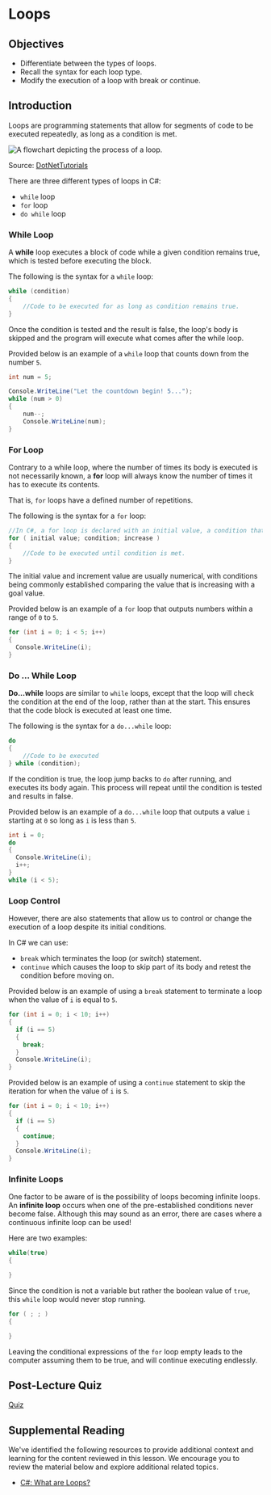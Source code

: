 # Loops

## Objectives

- Differentiate between the types of loops.
- Recall the syntax for each loop type.
- Modify the execution of a loop with break or continue.

## Introduction

Loops are programming statements that allow for segments of code to be executed repeatedly, as long as a condition is met.

![A flowchart depicting the process of a loop.](../../images/loop-flowchart.jpg)

Source: [DotNetTutorials](https://dotnettutorials.net/lesson/loops-in-cpp/)

There are three different types of loops in C#:

- `while` loop
- `for` loop
- `do while` loop

### While Loop

A **while** loop executes a block of code while a given condition remains true, which is tested before executing the block.

The following is the syntax for a `while` loop:

```csharp
while (condition)
{
    //Code to be executed for as long as condition remains true.
}
```

Once the condition is tested and the result is false, the loop's body is skipped and the program will execute what comes after the while loop.

Provided below is an example of a `while` loop that counts down from the number `5`.

```csharp
int num = 5;

Console.WriteLine("Let the countdown begin! 5...");
while (num > 0)
{
    num--;
    Console.WriteLine(num);
}
```

### For Loop

Contrary to a while loop, where the number of times its body is executed is not necessarily known, a **for** loop will always know the number of times it has to execute its contents.

That is, `for` loops have a defined number of repetitions.

The following is the syntax for a `for` loop:

```csharp
//In C#, a for loop is declared with an initial value, a condition that said value must meet and an increase value by which the initial value is increased every run of the loop.
for ( initial value; condition; increase )
{
    //Code to be executed until condition is met.
}
```

The initial value and increment value are usually numerical, with conditions being commonly established comparing the value that is increasing with a goal value.

Provided below is an example of a `for` loop that outputs numbers within a range of `0` to `5`.

```csharp
for (int i = 0; i < 5; i++)
{
  Console.WriteLine(i);
}
```

### Do ... While Loop

**Do...while** loops are similar to `while` loops, except that the loop will check the condition at the end of the loop, rather than at the start. This ensures that the code block is executed at least one time.

The following is the syntax for a `do...while` loop:

```csharp
do
{
    //Code to be executed
} while (condition);
```

If the condition is true, the loop jump backs to `do` after running, and executes its body again. This process will repeat until the condition is tested and results in false.

Provided below is an example of a `do...while` loop that outputs a value `i` starting at `0` so long as `i` is less than `5`.

```csharp
int i = 0;
do
{
  Console.WriteLine(i);
  i++;
}
while (i < 5);
```

### Loop Control

However, there are also statements that allow us to control or change the execution of a loop despite its initial conditions.

In C# we can use:

- `break` which terminates the loop (or switch) statement.
- `continue` which causes the loop to skip part of its body and retest the condition before moving on.

Provided below is an example of using a `break` statement to terminate a loop when the value of `i` is equal to `5`.

```csharp
for (int i = 0; i < 10; i++)
{
  if (i == 5)
  {
    break;
  }
  Console.WriteLine(i);
}
```

Provided below is an example of using a `continue` statement to skip the iteration for when the value of `i` is `5`.

```csharp
for (int i = 0; i < 10; i++)
{
  if (i == 5)
  {
    continue;
  }
  Console.WriteLine(i);
}
```

### Infinite Loops

One factor to be aware of is the possibility of loops becoming infinite loops. An **infinite loop** occurs when one of the pre-established conditions never become false. Although this may sound as an error, there are cases where a continuous infinite loop can be used!

Here are two examples:

```csharp
while(true)
{

}
```

Since the condition is not a variable but rather the boolean value of `true`, this `while` loop would never stop running.

```csharp
for ( ; ; )
{

}
```

Leaving the conditional expressions of the `for` loop empty leads to the computer assuming them to be true, and will continue executing endlessly.

## Post-Lecture Quiz

[Quiz](https://ashy-plant-023e6671e.1.azurestaticapps.net/quiz/15)

## Supplemental Reading

We've identified the following resources to provide additional context and learning for the content reviewed in this lesson. We encourage you to review the material below and explore additional related topics.

- [C#: What are Loops?](https://docs.microsoft.com/shows/csharp-101/csharp-what-are-loops)
